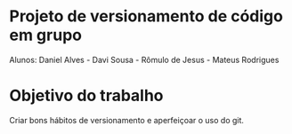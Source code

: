 # Projeto de versionamento de código em grupo

Alunos: 
Daniel Alves - Davi Sousa - Rômulo de Jesus - Mateus Rodrigues

# Objetivo do trabalho

Criar bons hábitos de versionamento e aperfeiçoar o uso do git.